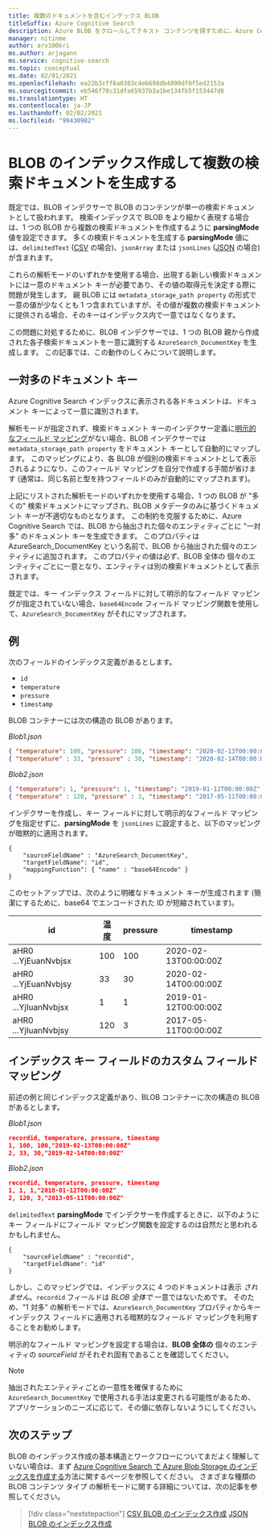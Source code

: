 ```yaml
---
title: 複数のドキュメントを含むインデックス BLOB
titleSuffix: Azure Cognitive Search
description: Azure BLOB をクロールしてテキスト コンテンツを探すために、Azure Cognitive Search Blob インデクサーを使用します。この場合、各 BLOB から 1 つ以上の検索インデックス ドキュメントが生成される場合があります。
manager: nitinme
author: arv100kri
ms.author: arjagann
ms.service: cognitive-search
ms.topic: conceptual
ms.date: 02/01/2021
ms.openlocfilehash: ea22b3cff8a0303c4e6698db4090df0f5ed2153a
ms.sourcegitcommit: eb546f78c31dfa65937b3a1be134fb5f153447d6
ms.translationtype: HT
ms.contentlocale: ja-JP
ms.lasthandoff: 02/02/2021
ms.locfileid: "99430982"
---
```

# <a name="indexing-blobs-to-produce-multiple-search-documents"></a>BLOB のインデックス作成して複数の検索ドキュメントを生成する

既定では、BLOB インデクサーで BLOB のコンテンツが単一の検索ドキュメントとして扱われます。 検索インデックスで BLOB をより細かく表現する場合は、1 つの BLOB から複数の検索ドキュメントを作成するように **parsingMode** 値を設定できます。 多くの検索ドキュメントを生成する **parsingMode** 値には、`delimitedText` ([CSV](search-howto-index-csv-blobs.md) の場合)、`jsonArray` または `jsonLines` ([JSON](search-howto-index-json-blobs.md) の場合) が含まれます。

これらの解析モードのいずれかを使用する場合、出現する新しい検索ドキュメントには一意のドキュメント キーが必要であり、その値の取得元を決定する際に問題が発生します。 親 BLOB には `metadata_storage_path property` の形式で一意の値が少なくとも 1 つ含まれていますが、その値が複数の検索ドキュメントに提供される場合、そのキーはインデックス内で一意ではなくなります。

この問題に対処するために、BLOB インデクサーでは、1 つの BLOB 親から作成された各子検索ドキュメントを一意に識別する `AzureSearch_DocumentKey` を生成します。 この記事では、この動作のしくみについて説明します。

## <a name="one-to-many-document-key"></a>一対多のドキュメント キー

Azure Cognitive Search インデックスに表示される各ドキュメントは、ドキュメント キーによって一意に識別されます。 

解析モードが指定されず、検索ドキュメント キーのインデクサー定義に[明示的なフィールド マッピング](search-indexer-field-mappings.md)がない場合、BLOB インデクサーでは `metadata_storage_path property` をドキュメント キーとして自動的にマップします。 このマッピングにより、各 BLOB が個別の検索ドキュメントとして表示されるようになり、このフィールド マッピングを自分で作成する手間が省けます (通常は、同じ名前と型を持つフィールドのみが自動的にマップされます)。

上記にリストされた解析モードのいずれかを使用する場合、1 つの BLOB が "多くの" 検索ドキュメントにマップされ、BLOB メタデータのみに基づくドキュメント キーが不適切なものとなります。 この制約を克服するために、Azure Cognitive Search では、BLOB から抽出された個々のエンティティごとに "一対多" のドキュメント キーを生成できます。 このプロパティは AzureSearch_DocumentKey という名前で、BLOB から抽出された個々のエンティティに追加されます。 このプロパティの値は必ず、BLOB 全体の 個々のエンティティごとに一意となり、エンティティは別の検索ドキュメントとして表示されます。

既定では、キー インデックス フィールドに対して明示的なフィールド マッピングが指定されていない場合、`base64Encode` フィールド マッピング関数を使用して、`AzureSearch_DocumentKey` がそれにマップされます。

## <a name="example"></a>例

次のフィールドのインデックス定義があるとします。

+ `id`
+ `temperature`
+ `pressure`
+ `timestamp`

BLOB コンテナーには次の構造の BLOB があります。

_Blob1.json_

```json
{ "temperature": 100, "pressure": 100, "timestamp": "2020-02-13T00:00:00Z" }
{ "temperature" : 33, "pressure" : 30, "timestamp": "2020-02-14T00:00:00Z" }
```

_Blob2.json_

```json
{ "temperature": 1, "pressure": 1, "timestamp": "2019-01-12T00:00:00Z" }
{ "temperature" : 120, "pressure" : 3, "timestamp": "2017-05-11T00:00:00Z" }
```

インデクサーを作成し、キー フィールドに対して明示的なフィールド マッピングを指定せずに、**parsingMode** を `jsonLines` に設定すると、以下のマッピングが暗黙的に適用されます。

```http
{
    "sourceFieldName" : "AzureSearch_DocumentKey",
    "targetFieldName": "id",
    "mappingFunction": { "name" : "base64Encode" }
}
```

このセットアップでは、次のように明確なドキュメント キーが生成されます (簡潔にするために、base64 でエンコードされた ID が短縮されています)。

| id | 温度 | pressure | timestamp |
|----|-------------|----------|-----------|
| aHR0 ...YjEuanNvbjsx | 100 | 100 | 2020-02-13T00:00:00Z |
| aHR0 ...YjEuanNvbjsy | 33 | 30 | 2020-02-14T00:00:00Z |
| aHR0 ...YjIuanNvbjsx | 1 | 1 | 2019-01-12T00:00:00Z |
| aHR0 ...YjIuanNvbjsy | 120 | 3 | 2017-05-11T00:00:00Z |

## <a name="custom-field-mapping-for-index-key-field"></a>インデックス キー フィールドのカスタム フィールド マッピング

前述の例と同じインデックス定義があり、BLOB コンテナーに次の構造の BLOB があるとします。

_Blob1.json_

```json
recordid, temperature, pressure, timestamp
1, 100, 100,"2019-02-13T00:00:00Z" 
2, 33, 30,"2019-02-14T00:00:00Z" 
```

_Blob2.json_

```json
recordid, temperature, pressure, timestamp
1, 1, 1,"2018-01-12T00:00:00Z" 
2, 120, 3,"2013-05-11T00:00:00Z" 
```

`delimitedText` **parsingMode** でインデクサーを作成するときに、以下のようにキー フィールドにフィールド マッピング関数を設定するのは自然だと思われるかもしれません。

```http
{
    "sourceFieldName" : "recordid",
    "targetFieldName": "id"
}
```

しかし、このマッピングでは、インデックスに 4 つのドキュメントは表示 _されません_。`recordid` フィールドは _BLOB 全体で_ 一意ではないためです。 そのため、"1 対多" の解析モードでは、`AzureSearch_DocumentKey` プロパティからキー インデックス フィールドに適用される暗黙的なフィールド マッピングを利用することをお勧めします。

明示的なフィールド マッピングを設定する場合は、**BLOB 全体の** 個々のエンティティの _sourceField_ がそれぞれ固有であることを確認してください。

> [!NOTE]
> 抽出されたエンティティごとの一意性を確保するために `AzureSearch_DocumentKey` で使用される手法は変更される可能性があるため、アプリケーションのニーズに応じて、その値に依存しないようにしてください。

## <a name="next-steps"></a>次のステップ

BLOB のインデックス作成の基本構造とワークフローについてまだよく理解していない場合は、まず [Azure Cognitive Search で Azure Blob Storage のインデックスを作成する](search-howto-index-json-blobs.md)方法に関するページを参照してください。 さまざまな種類の BLOB コンテンツ タイプ の解析モードに関する詳細については、次の記事を参照してください。

> [!div class="nextstepaction"]
> [CSV BLOB のインデックス作成](search-howto-index-csv-blobs.md)
> [JSON BLOB のインデックス作成](search-howto-index-json-blobs.md)
